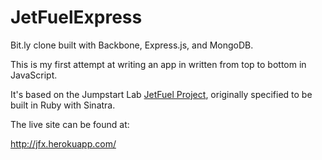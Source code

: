 JetFuelExpress
==============

Bit.ly clone built with Backbone, Express.js, and MongoDB.

This is my first attempt at writing an app in written from top to bottom in JavaScript.

It's based on the Jumpstart Lab [JetFuel Project](http://tutorials.jumpstartlab.com/projects/jet_fuel.html),
originally specified to be built in Ruby with Sinatra.

The live site can be found at:

http://jfx.herokuapp.com/
